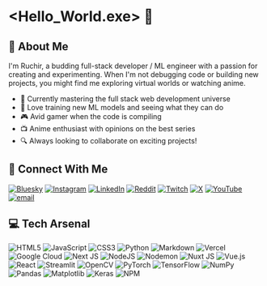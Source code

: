 # <Hello_World.exe> 👾

## 🚀 About Me
I'm Ruchir, a budding full-stack developer / ML engineer with a passion for creating and experimenting. When I'm not debugging code or building new projects, you might find me exploring virtual worlds or watching anime.

- 🌱 Currently mastering the full stack web development universe
- 🤖 Love training new ML models and seeing what they can do
- 🎮 Avid gamer when the code is compiling
- 📺 Anime enthusiast with opinions on the best series
- 🔍 Always looking to collaborate on exciting projects!

## 📱 Connect With Me
[![Bluesky](https://img.shields.io/badge/bluesky-0285FF?style=for-the-badge&logo=bluesky&logoColor=%23FFFFFF)](https://bsky.app/profile/ruchir.bsky.social) 
[![Instagram](https://img.shields.io/badge/Instagram-%23E4405F.svg?logo=Instagram&logoColor=white)](https://instagram.com/ruxir-ig) 
[![LinkedIn](https://img.shields.io/badge/LinkedIn-%230077B5.svg?logo=linkedin&logoColor=white)](https://linkedin.com/in/ruchirkalokhe) 
[![Reddit](https://img.shields.io/badge/Reddit-%23FF4500.svg?logo=Reddit&logoColor=white)](https://reddit.com/user/_ruxir_) 
[![Twitch](https://img.shields.io/badge/Twitch-%239146FF.svg?logo=Twitch&logoColor=white)](https://twitch.tv/ruxir69) 
[![X](https://img.shields.io/badge/X-black.svg?logo=X&logoColor=white)](https://x.com/@ruchirkalokhe) 
[![YouTube](https://img.shields.io/badge/YouTube-%23FF0000.svg?logo=YouTube&logoColor=white)](https://youtube.com/@@ruxir_ig) 
[![email](https://img.shields.io/badge/Email-D14836?logo=gmail&logoColor=white)](mailto:ruchirkalokhe@gmail.com)

## 💻 Tech Arsenal
![HTML5](https://img.shields.io/badge/html5-%23E34F26.svg?style=for-the-badge&logo=html5&logoColor=white) 
![JavaScript](https://img.shields.io/badge/javascript-%23323330.svg?style=for-the-badge&logo=javascript&logoColor=%23F7DF1E) 
![CSS3](https://img.shields.io/badge/css3-%231572B6.svg?style=for-the-badge&logo=css3&logoColor=white) 
![Python](https://img.shields.io/badge/python-3670A0?style=for-the-badge&logo=python&logoColor=ffdd54) 
![Markdown](https://img.shields.io/badge/markdown-%23000000.svg?style=for-the-badge&logo=markdown&logoColor=white) 
![Vercel](https://img.shields.io/badge/vercel-%23000000.svg?style=for-the-badge&logo=vercel&logoColor=white) 
![Google Cloud](https://img.shields.io/badge/GoogleCloud-%234285F4.svg?style=for-the-badge&logo=google-cloud&logoColor=white) 
![Next JS](https://img.shields.io/badge/Next-black?style=for-the-badge&logo=next.js&logoColor=white) 
![NodeJS](https://img.shields.io/badge/node.js-6DA55F?style=for-the-badge&logo=node.js&logoColor=white) 
![Nodemon](https://img.shields.io/badge/NODEMON-%23323330.svg?style=for-the-badge&logo=nodemon&logoColor=%BBDEAD) 
![Nuxt JS](https://img.shields.io/badge/Nuxt-002E3B?style=for-the-badge&logo=nuxt.js&logoColor=#00DC82) 
![Vue.js](https://img.shields.io/badge/vue.js-%2335495e.svg?style=for-the-badge&logo=vuedotjs&logoColor=%234FC08D) 
![React](https://img.shields.io/badge/react-%2320232a.svg?style=for-the-badge&logo=react&logoColor=%2361DAFB) 
![Streamlit](https://img.shields.io/badge/Streamlit-%23FE4B4B.svg?style=for-the-badge&logo=streamlit&logoColor=white) 
![OpenCV](https://img.shields.io/badge/opencv-%23white.svg?style=for-the-badge&logo=opencv&logoColor=white) 
![PyTorch](https://img.shields.io/badge/PyTorch-%23EE4C2C.svg?style=for-the-badge&logo=PyTorch&logoColor=white) 
![TensorFlow](https://img.shields.io/badge/TensorFlow-%23FF6F00.svg?style=for-the-badge&logo=TensorFlow&logoColor=white) 
![NumPy](https://img.shields.io/badge/numpy-%23013243.svg?style=for-the-badge&logo=numpy&logoColor=white) 
![Pandas](https://img.shields.io/badge/pandas-%23150458.svg?style=for-the-badge&logo=pandas&logoColor=white) 
![Matplotlib](https://img.shields.io/badge/Matplotlib-%23ffffff.svg?style=for-the-badge&logo=Matplotlib&logoColor=black) 
![Keras](https://img.shields.io/badge/Keras-%23D00000.svg?style=for-the-badge&logo=Keras&logoColor=white) 
![NPM](https://img.shields.io/badge/NPM-%23CB3837.svg?style=for-the-badge&logo=npm&logoColor=white)

